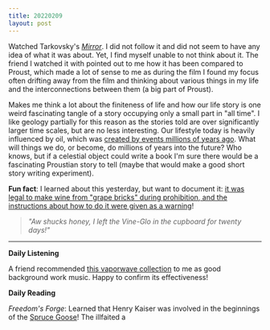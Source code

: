 ```yaml
---
title: 20220209
layout: post
---
```


Watched Tarkovsky's *[Mirror](https://en.wikipedia.org/wiki/Mirror_(1975_film))*. I did not follow it and did not seem to have any idea of what it was about. Yet, I find myself unable to not think about it. The friend I watched it with pointed out to me how it has been compared to Proust, which made a lot of sense to me as during the film I found my focus often drifting away from the film and thinking about various things in my life and the interconnections between them (a big part of Proust). 

Makes me think a lot about the finiteness of life and how our life story is one weird fascinating tangle of a story occupying only a small part in "all time". I like geology partially for this reason as the stories told are over significantly larger time scales, but are no less interesting. Our lifestyle today is heavily influenced by oil, which was [created by events millions of years ago](https://www2.southeastern.edu/orgs/oilspill/fossil.html). What will things we do, or become, do millions of years into the future? Who knows, but if a celestial object could write a book I'm sure there would be a fascinating Proustian story to tell (maybe that would make a good short story writing experiment).

**Fun fact**: I learned about this yesterday, but want to document it: [it was legal to make wine from "grape bricks" during prohibition, and the instructions about how to do it were given as a warning](https://grapecollective.com/articles/prohibitions-grape-bricks-how-to-not-make-wine)! 

> *"Aw shucks honey, I left the Vine-Glo in the cupboard for twenty days!"*

---

**Daily Listening**

A friend recommended [this vaporwave collection](https://www.youtube.com/watch?v=fIu-SMAkMtU) to me as good background work music. Happy to confirm its effectiveness!

**Daily Reading**

*Freedom's Forge*: Learned that Henry Kaiser was involved in the beginnings of the [Spruce Goose](https://en.wikipedia.org/wiki/Hughes_H-4_Hercules)! The illfaited a